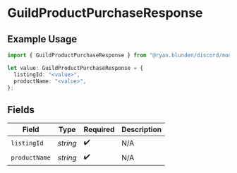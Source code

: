 # GuildProductPurchaseResponse

## Example Usage

```typescript
import { GuildProductPurchaseResponse } from "@ryan.blunden/discord/models/components";

let value: GuildProductPurchaseResponse = {
  listingId: "<value>",
  productName: "<value>",
};
```

## Fields

| Field              | Type               | Required           | Description        |
| ------------------ | ------------------ | ------------------ | ------------------ |
| `listingId`        | *string*           | :heavy_check_mark: | N/A                |
| `productName`      | *string*           | :heavy_check_mark: | N/A                |